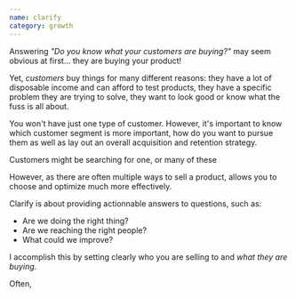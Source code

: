 ```yaml
---
name: clarify
category: growth
---
```


Answering _"Do you know what your customers are buying?"_ may seem obvious at first... they are buying your product! 

Yet, _customers_ buy things for many different reasons: they have a lot of disposable income and can afford to test products, they have a specific problem they are trying to solve, they want to look good or know what the fuss is all about. 

You won't have just one type of customer. However, it's important to know which customer segment is more important, how do you want to pursue them as well as lay out an overall acquisition and retention strategy. 

Customers might be searching for one, or many of these 

However, as there are often multiple ways to sell a product,  allows you to choose and optimize much more effectively.


Clarify is about providing actionnable answers to questions, such as: 

* Are we doing the right thing?
* Are we reaching the right people? 
* What could we improve? 

I accomplish this by setting clearly who you are selling to and _what they are buying_. 

Often, 



